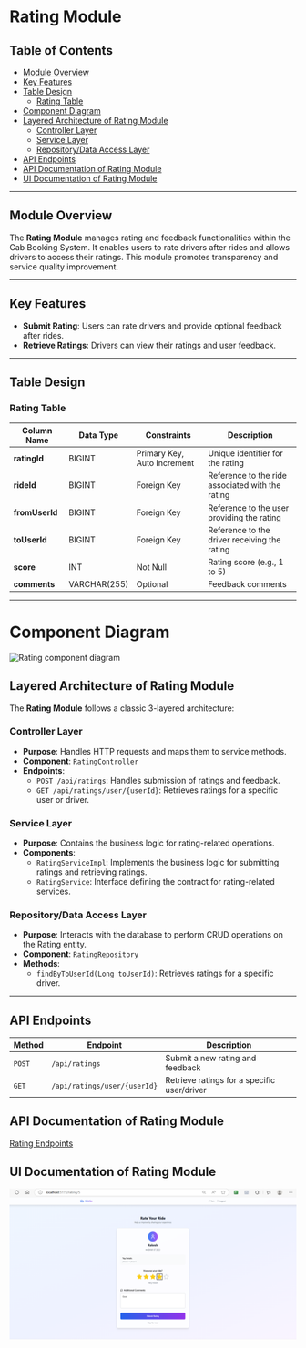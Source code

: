 # Rating Module 

## Table of Contents
- [Module Overview](#module-overview)
- [Key Features](#key-features)
- [Table Design](#table-design)
    - [Rating Table](#rating-table)
- [Component Diagram](#component-diagram)
- [Layered Architecture of Rating Module](#layered-architecture-of-rating-module)
    - [Controller Layer](#controller-layer)
    - [Service Layer](#service-layer)
    - [Repository/Data Access Layer](#repositorydata-access-layer)
- [API Endpoints](#api-endpoints)
- [API Documentation of Rating Module](#api-documentation-of-rating-module)
- [UI Documentation of Rating Module](#ui-documentation-of-driver-module)

---

## Module Overview 
The **Rating Module** manages rating and feedback functionalities within the Cab Booking System. It enables users to rate drivers after rides and allows drivers to access their ratings. This module promotes transparency and service quality improvement.

---



## Key Features
- **Submit Rating**: Users can rate drivers and provide optional feedback after rides.
- **Retrieve Ratings**: Drivers can view their ratings and user feedback.

---

## Table Design

### Rating Table
| Column Name       | Data Type         | Constraints                  | Description                                 |
|-------------------|-------------------|------------------------------|---------------------------------------------|
| **ratingId**      | BIGINT            | Primary Key, Auto Increment  | Unique identifier for the rating            |
| **rideId**        | BIGINT            | Foreign Key                  | Reference to the ride associated with the rating |
| **fromUserId**    | BIGINT            | Foreign Key                  | Reference to the user providing the rating  |
| **toUserId**      | BIGINT            | Foreign Key                  | Reference to the driver receiving the rating|
| **score**         | INT               | Not Null                     | Rating score (e.g., 1 to 5)                 |
| **comments**      | VARCHAR(255)      | Optional                     | Feedback comments                           |

---

# Component Diagram

![Rating component diagram](component/rating.png)


## Layered Architecture of Rating Module

The **Rating Module** follows a classic 3-layered architecture:

### Controller Layer
- **Purpose**: Handles HTTP requests and maps them to service methods.
- **Component**: `RatingController`
- **Endpoints**:
    - `POST /api/ratings`: Handles submission of ratings and feedback.
    - `GET /api/ratings/user/{userId}`: Retrieves ratings for a specific user or driver.

### Service Layer
- **Purpose**: Contains the business logic for rating-related operations.
- **Components**:
    - `RatingServiceImpl`: Implements the business logic for submitting ratings and retrieving ratings.
    - `RatingService`: Interface defining the contract for rating-related services.

### Repository/Data Access Layer
- **Purpose**: Interacts with the database to perform CRUD operations on the Rating entity.
- **Component**: `RatingRepository`
- **Methods**:
    - `findByToUserId(Long toUserId)`: Retrieves ratings for a specific driver.

---

## API Endpoints

| **Method** | **Endpoint**                  | **Description**                          |
|------------|-------------------------------|------------------------------------------|
| `POST`     | `/api/ratings`               | Submit a new rating and feedback         |
| `GET`      | `/api/ratings/user/{userId}` | Retrieve ratings for a specific user/driver |



## API Documentation of Rating Module

[Rating Endpoints](../API_documentation/Rating.md)

## UI Documentation of Rating Module

![Rating](images/rating.png)








 
 